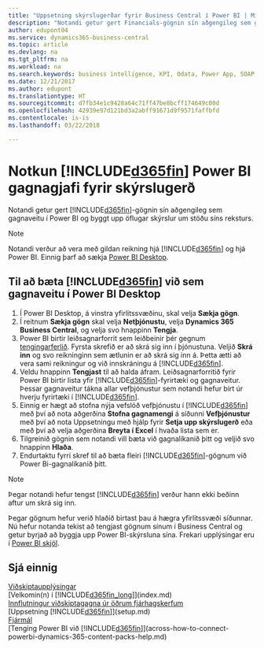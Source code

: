 ```yaml
---
title: "Uppsetning skýrslugerðar fyrir Business Central í Power BI | Microsoft Docs"
description: "Notandi getur gert Financials-gögnin sín aðgengileg sem gagnaveitu í Power BI og byggt upp öflugar skýrslur um stöðu síns reksturs."
author: edupont04
ms.service: dynamics365-business-central
ms.topic: article
ms.devlang: na
ms.tgt_pltfrm: na
ms.workload: na
ms.search.keywords: business intelligence, KPI, Odata, Power App, SOAP, analysis
ms.date: 12/21/2017
ms.author: edupont
ms.translationtype: HT
ms.sourcegitcommit: d7fb34e1c9428a64c71ff47be8bcff174649c00d
ms.openlocfilehash: 42939e97d121bd3a2abff91671d9f9571faffbfd
ms.contentlocale: is-is
ms.lasthandoff: 03/22/2018

---
```

# <a name="using-included365finincludesd365finmdmd-as-power-bi-data-source-for-building-reports"></a>Notkun [!INCLUDE[d365fin](includes/d365fin_md.md)] Power BI gagnagjafi fyrir skýrslugerð
Notandi getur gert [!INCLUDE[d365fin](includes/d365fin_md.md)]-gögnin sín aðgengileg sem gagnaveitu í Power BI og byggt upp öflugar skýrslur um stöðu síns reksturs.  

> [!NOTE]  
> Notandi verður að vera með gildan reikning hjá [!INCLUDE[d365fin](includes/d365fin_md.md)] og hjá Power BI. Einnig þarf að sækja [Power BI Desktop](https://powerbi.microsoft.com/en-us/desktop/).  

## <a name="to-add-included365finincludesd365finmdmd-as-a-data-source-in-power-bi-desktop"></a>Til að bæta [!INCLUDE[d365fin](includes/d365fin_md.md)] við sem gagnaveitu í Power BI Desktop
1. Í Power BI Desktop, á vinstra yfirlitssvæðinu, skal velja **Sækja gögn**.
2. Í reitnum **Sækja gögn** skal velja **Netþjónustu**, velja **Dynamics 365 Business Central**, og velja svo hnappinn **Tengja**.
3. Power BI birtir leiðsagnarforrit sem leiðbeinir þér gegnum [tengingarferlið](across-how-to-connect-powerbi-dynamics-365-content-packs-help.md). Fyrsta skrefið er að skrá sig inn í þjónustuna. Veljið **Skrá inn** og svo reikninginn sem ætlunin er að skrá sig inn á. Þetta ætti að vera sami reikningur og við innskráningu á [!INCLUDE[d365fin](includes/d365fin_md.md)].
4. Veldu hnappinn **Tengjast** til að halda áfram. Leiðsagnarforritið fyrir Power BI birtir lista yfir [!INCLUDE[d365fin](includes/d365fin_md.md)]-fyrirtæki og gagnaveitur. Þessar gagnaveitur tákna allar vefþjónustur sem notandi hefur birt úr hverju fyrirtæki í [!INCLUDE[d365fin](includes/d365fin_md.md)].
5. Einnig er hægt að stofna nýja vefslóð vefþjónustu í [!INCLUDE[d365fin](includes/d365fin_md.md)] með því að nota aðgerðina **Stofna gagnamengi** á síðunni **Vefþjónustur** með því að nota Uppsetningu með hjálp fyrir **Setja upp skýrslugerð** eða með því að velja aðgerðina **Breyta í Excel** í hvaða lista sem er.
6. Tilgreinið gögnin sem notandi vill bæta við gagnalíkanið þitt og veljið svo hnappinn **Hlaða**.
7. Endurtaktu fyrri skref til að bæta fleiri [!INCLUDE[d365fin](includes/d365fin_md.md)]-gögnum við Power Bi-gagnalíkanið þitt.

> [!NOTE]  
> Þegar notandi hefur tengst [!INCLUDE[d365fin](includes/d365fin_md.md)] verður hann ekki beðinn aftur um skrá sig inn.

Þegar gögnum hefur verið hlaðið birtast þau á hægra yfirlitssvæði síðunnar. Nú hefur notanda tekist að tengjast gögnum sínum í Business Central og getur byrjað að byggja upp Power BI-skýrsluna sína. Frekari upplýsingar eru í [Power BI skjöl](https://powerbi.microsoft.com/documentation/powerbi-landing-page/).

## <a name="see-also"></a>Sjá einnig
[Viðskiptaupplýsingar](bi.md)  
[Velkomin(n) í [!INCLUDE[d365fin_long](includes/d365fin_long_md.md)]](index.md)  
[Innflutningur viðskiptagagna úr öðrum fjárhagskerfum](upload-data.md)  
[Uppsetning [!INCLUDE[d365fin](includes/d365fin_md.md)]](setup.md)   
[Fjármál](finance.md)  
[Tenging Power BI við [!INCLUDE[d365fin](includes/d365fin_md.md)]](across-how-to-connect-powerbi-dynamics-365-content-packs-help.md)  

